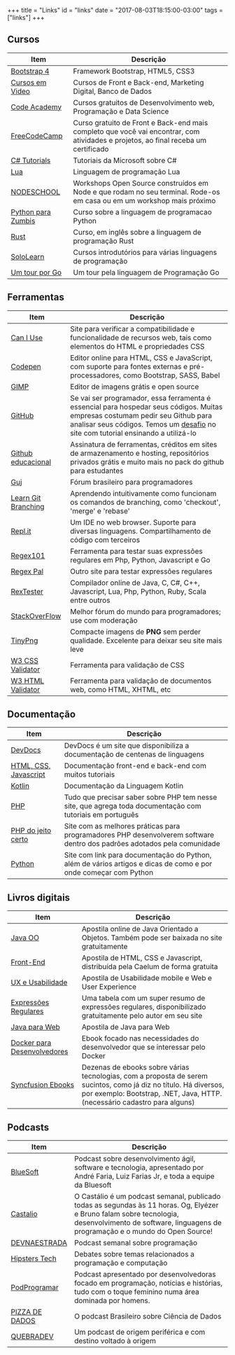 +++
title = "Links"
id = "links"
date = "2017-08-03T18:15:00-03:00"
tags = ["links"]
+++

## Cursos
<table class="table table-striped">
  <thead>
    <tr>
      <th scope="col">Item</th>
      <th scope="col">Descrição</th>
    </tr>
  </thead>
  <tbody>
    <tr>
      <td><a href="https://medium.freecodecamp.org/learn-bootstrap-4-in-30-minute-by-building-a-landing-page-website-guide-for-beginners-f64e03833f33">Bootstrap 4</a></td>
      <td>Framework Bootstrap, HTML5, CSS3</td>
    </tr>
    <tr>
      <td><a href="https://www.cursoemvideo.com/">Cursos em Video</a></td>
      <td>Cursos de Front e Back-end, Marketing Digital, Banco de Dados</td>
    </tr>
    <tr>
      <td><a href="https://www.codecademy.com">Code Academy</a></td>
      <td>Cursos gratuitos de Desenvolvimento web, Programação e Data Science</td>
    </tr>
    <tr>
      <td><a href="https://www.freecodecamp.org/">FreeCodeCamp</a></td>
      <td>Curso gratuito de Front e Back-end mais completo que você vai encontrar, com atividades e projetos, ao final receba um certificado</td>
    </tr>
    <tr>
      <td><a href="https://docs.microsoft.com/en-us/dotnet/csharp/tutorials/">C# Tutorials</a></td>
      <td>Tutoriais da Microsoft sobre C#</td>
    </tr>
    <tr>
      <td><a href="https://www.lua.org/portugues.html">Lua</a></td>
      <td>Linguagem de programação Lua</td>
    </tr>
    <tr>
      <td><a href="https://nodeschool.io/pt-br/">NODESCHOOL</a></td>
      <td>Workshops Open Source construídos em Node e que rodam no seu terminal. Rode-os em casa ou em um workshop mais próximo</td>
    </tr>
    <tr>
      <td><a href="https://www.pycursos.com/python-para-zumbis/">Python para Zumbis</a></td>
      <td>Curso sobre a linguagem de programacao Python</td>
    </tr>
    <tr>
      <td><a href="https://www.rust-lang.org/learn">Rust</a></td>
      <td>Curso, em inglês sobre a linguagem de programação Rust</td>
    </tr>
    <tr>
      <td><a href="https://www.sololearn.com/">SoloLearn</a></td>
      <td>Cursos introdutórios para várias linguagens de programação</td>
    </tr>
    <tr>
      <td><a href="https://go-tour-br.appspot.com/welcome/1">Um tour por Go</a></td>
      <td>Um tour pela linguagem de Programação Go</td>
    </tr>
    
  </tbody>
</table>

## Ferramentas
<table class="table table-striped">
  <thead>
    <tr>
      <th scope="col">Item</th>
      <th scope="col">Descrição</th>
    </tr>
  </thead>
  <tbody>
    <tr>
      <td><a href="https://caniuse.com/">Can I Use</a></td>
      <td>Site para verificar a compatibilidade e funcionalidade de recursos web, tais como elementos do HTML e propriedades CSS</td>
    </tr>
    <tr>
      <td><a href="https://codepen.io/">Codepen</a></td>
      <td>Editor online para HTML, CSS e JavaScript, com suporte para fontes externas e pré-processadores, como Bootstrap, SASS, Babel</td>
    </tr>
    <tr>
      <td><a href="https://www.gimp.org/">GIMP</a></td>
      <td>Editor de imagens grátis e open source</td>
    </tr>
    <tr>
      <td><a href="https://github.com/">GitHub</a></td>
      <td>Se vai ser programador, essa ferramenta é essencial para hospedar seus códigos. Muitas empresas costumam pedir seu Github para analisar seus códigos. Temos um <a href='/desafios/d01/'>desafio</a> no site com tutorial ensinando a utilizá-lo</td>
    </tr>
    <tr>
      <td><a href="https://education.github.com/pack">Github educacional</a></td>
      <td>Assinatura de ferramentas, créditos em sites de armazenamento e hosting, repositórios privados grátis e muito mais no pack do github para estudantes</td>
    </tr>
    <tr>
      <td><a href="http://www.guj.com.br/">Guj</a></td>
      <td>Fórum brasileiro para programadores</td>
    </tr>
    <tr>
      <td><a href="https://learngitbranching.js.org/">Learn Git Branching</a></td>
      <td>Aprendendo intuitivamente como funcionam os comandos de branching, como 'checkout', 'merge' e 'rebase'</td>
    </tr>
    <tr>
      <td><a href="https://repl.it">Repl.it</a></td>
      <td>Um IDE no web browser. Suporte para diversas linguagens. Compartilhamento de código com terceiros</td>
    </tr>
    <tr>
      <td><a href="https://regex101.com/">Regex101</a></td>
      <td>Ferramenta para testar suas expressões regulares em Php, Python, Javascript e Go</td>
    </tr>
    <tr>
      <td><a href="http://www.regexpal.com/">Regex Pal</a></td>
      <td>Outro site para testar expressões regulares</td>
    </tr>
    <tr>
      <td><a href="http://rextester.com/l/pascal_online_compiler">RexTester</a></td>
      <td>Compilador online de Java, C, C#, C++, Javascript, Lua, Php, Python, Ruby, Scala entre outros</td>
    </tr>
    <tr>
      <td><a href="https://pt.stackoverflow.com/">StackOverFlow</a></td>
      <td>Melhor fórum do mundo para programadores; use com moderação</td>
    </tr>
    <tr>
      <td><a href="https://tinypng.com/">TinyPng</a></td>
      <td>Compacte imagens de <strong>PNG</strong> sem perder qualidade. Excelente para deixar seu site mais leve</td>
    </tr>
    <tr>
      <td><a href="http://jigsaw.w3.org/css-validator/">W3 CSS Validator</a></td>
      <td>Ferramenta para validação de CSS</td>
    </tr>
    <tr>
      <td><a href="https://validator.w3.org/">W3 HTML Validator</a></td>
      <td>Ferramenta para validação de documentos web, como HTML, XHTML, etc</td>
    </tr>
  </tbody>
</table>

## Documentação
<table class="table table-striped">
  <thead>
    <tr>
      <th scope="col">Item</th>
      <th scope="col">Descrição</th>
    </tr>
  </thead>
  <tbody>
    <tr>
      <td><a href="http://devdocs.io/">DevDocs</a></td>
      <td>DevDocs é um site que disponibiliza a documentação de centenas de linguagens</td>
    </tr>
    <tr>
      <td><a href="https://www.w3schools.com/default.asp">HTML, CSS, Javascript</a></td>
      <td>Documentação front-end e back-end com muitos tutoriais</td>
    </tr>
    <tr>
      <td><a href="https://kotlinlang.org/">Kotlin</a></td>
      <td>Documentação da Linguagem Kotlin</td>
    </tr>
    <tr>
      <td><a href="http://php.net/manual/pt_BR/index.php">PHP</a></td>
      <td>Tudo que precisar saber sobre PHP tem nesse site, que agrega toda documentação com tutoriais em português</td>
    </tr>
    <tr>
      <td><a href="http://br.phptherightway.com/">PHP do jeito certo</a></td>
      <td>Site com as melhores práticas para programadores PHP desenvolverem software dentro dos padrões adotados pela comunidade</td>
    </tr>
    <tr>
      <td><a href="https://wiki.python.org.br/DocumentacaoPython">Python</a></td>
      <td>Site com link para documentação do Python, além de vários artigos e dicas de como e por onde começar com Python</td>
    </tr>
  </tbody>
</table>

## Livros digitais
<table class="table table-striped">
  <thead>
    <tr>
      <th scope="col">Item</th>
      <th scope="col">Descrição</th>
    </tr>
  </thead>
  <tbody>
    <tr>
      <td><a href="https://www.caelum.com.br/apostila-java-orientacao-objetos/">Java OO</a></td>
      <td>Apostila online de Java Orientado a Objetos. Também pode ser baixada no site gratuitamente</td>
    </tr>
    <tr>
      <td><a href="https://www.caelum.com.br/apostila-html-css-javascript/">Front-End</a></td>
      <td>Apostila de HTML, CSS e Javascript, distribuída pela Caelum de forma gratuita</td>
    </tr>
    <tr>
      <td><a href="https://www.caelum.com.br/apostila-ux-usabilidade-mobile-web/">UX e Usabilidade</a></td>
      <td>Apostila de Usabilidade mobile e Web e User Experience</td>
    </tr>
    <tr>
      <td><a href="http://piazinho.com.br/download/expressoes-regulares-3-tabelas.pdf">Expressões Regulares</a></td>
      <td>Uma tabela com um super resumo de expressões regulares, disponibilizado gratuitamente pelo autor em seu site</td>
    </tr>
    <tr>
      <td><a href="https://www.caelum.com.br/apostila-java-web/">Java para Web</a></td>
      <td>Apostila de Java para Web</td>
    </tr>
    <tr>
      <td><a href="https://leanpub.com/dockerparadesenvolvedores">Docker para Desenvolvedores</a></td>
      <td>Ebook focado nas necessidades do desenvolvedor que se interessar pelo Docker</td>
    </tr>
    <tr>
      <td><a href="https://www.syncfusion.com/ebooks/">Syncfusion Ebooks</a></td>
      <td>Dezenas de ebooks sobre várias tecnologias, com a proposta de serem sucintos, como já diz no título. Há diversos, por exemplo: Bootstrap, .NET, Java, HTTP. (necessário cadastro para alguns)</td>
    </tr>
  </tbody>
</table>

## Podcasts
<table class="table table-striped">
  <thead>
    <tr>
      <th scope="col">Item</th>
      <th scope="col">Descrição</th>
    </tr>
  </thead>
  <tbody>
    <tr>
      <td><a href="http://labs.bluesoft.com.br/category/podcast/">BlueSoft</a></td>
      <td>Podcast sobre desenvolvimento ágil, software e tecnologia, apresentado por André Faria, Luiz Farias Jr, e toda a equipe da Bluesoft</td>
    </tr>
    <tr>
      <td><a href="http://castalio.info/">Castalio</a></td>
      <td>O Castálio é um podcast semanal, publicado todas as segundas às 11 horas. Og, Elyézer e Bruno falam sobre tecnologia, desenvolvimento de software, linguagens de programação e o mundo do Open Source!</td>
    </tr>
    <tr>
      <td><a href="http://devnaestrada.com.br/">DEVNAESTRADA</a></td>
      <td>Podcast semanal sobre programação</td>
    </tr>
    <tr>
      <td><a href="http://hipsters.tech/">Hipsters Tech</a></td>
      <td>Debates sobre temas relacionados a programação e computação</td>
    </tr>
    <tr>
      <td><a href="https://mundopodcast.com.br/podprogramar/">PodProgramar</a></td>
      <td>Podcast apresentado por desenvolvedoras focado em programação, notícias e histórias, tudo com o toque feminino numa área dominada por homens.</td>
    </tr>
    <tr>
      <td><a href="https://pizzadedados.com/">PIZZA DE DADOS</a></td>
      <td>O podcast Brasileiro sobre Ciência de Dados</td>
    </tr>
    <tr>
      <td><a href="https://quebradev.com.br/">QUEBRADEV</a></td>
      <td>Um podcast de origem periférica e com destino voltado à origem</td>
    </tr>
  </tbody>
</table>